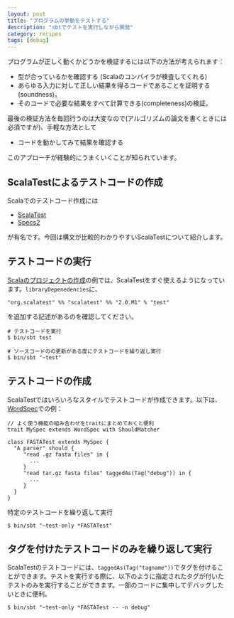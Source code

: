 ```yaml
---
layout: post
title: "プログラムの挙動をテストする"
description: "sbtでテストを実行しながら開発"
category: recipes
tags: [debug]
---
```



プログラムが正しく動くかどうかを検証するには以下の方法が考えられます：

* 型が合っているかを確認する (Scalaのコンパイラが検査してくれる)
* あらゆる入力に対して正しい結果を得るコードであることを証明する (soundness)。
* そのコードで必要な結果をすべて計算できる(completeness)の検証。

最後の検証方法を毎回行うのは大変なので(アルゴリズムの論文を書くときには必須ですが)、手軽な方法として

* コードを動かしてみて結果を確認する

このアプローチが経験的にうまくいくことが知られています。

## ScalaTestによるテストコードの作成

Scalaでのテストコード作成には

 * [ScalaTest](http://www.scalatest.org/)
 * [Specs2](http://etorreborre.github.com/specs2/)
 
が有名です。今回は構文が比較的わかりやすいScalaTestについて紹介します。


## テストコードの実行

[Scalaのプロジェクトの作成]({{BASE_PATH}}/recipes/2012/06/28/create-a-scala-project)の例では、ScalaTestをすぐ使えるようになっています。```libraryDepenedencies```に、
	
    "org.scalatest" %% "scalatest" %% "2.0.M1" % "test"

を追加する記述があるのを確認してください。


	# テストコードを実行
	$ bin/sbt test

	# ソースコードのの更新がある度にテストコードを繰り返し実行
	$ bin/sbt "~test"
	
## テストコードの作成

ScalaTestではいろいろなスタイルでテストコードが作成できます。以下は、[WordSpec](http://www.scalatest.org/scaladoc/1.8/#org.scalatest.WordSpec)での例：

	// よく使う機能の組み合わせをtraitにまとめておくと便利
	trait MySpec extends WordSpec with ShouldMatcher
	
	class FASTATest extends MySpec {
	  "A parser" should {
		 "read .gz fasta files" in {
		   ...
		 }
	     "read tar.gz fasta files" taggedAs(Tag("debug")) in {
	       ...
	     }
	  }
	}

特定のテストコードを繰り返して実行

    $ bin/sbt "~test-only *FASTATest"
	
## タグを付けたテストコードのみを繰り返して実行

ScalaTestのテストコードには、`taggedAs(Tag("tagname"))`でタグを付けるこ
とができます。テストを実行する際に、以下のように指定されたタグが付いた
テストのみを実行することができます。一部のコードに集中してデバッグした
いときに便利。

	$ bin/sbt "~test-only *FASTATest -- -n debug"
	
	
	
